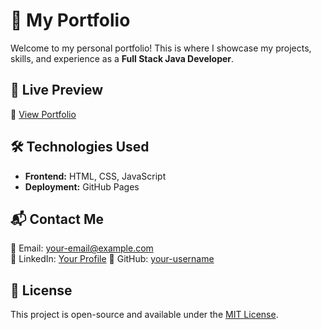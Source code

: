 # 🌟 My Portfolio  

Welcome to my personal portfolio! This is where I showcase my projects, skills, and experience as a **Full Stack Java Developer**.  

## 🚀 Live Preview  
🔗 [View Portfolio](https://aswinigangaraju.github.io/portfolio)   

## 🛠️ Technologies Used  
- **Frontend:** HTML, CSS, JavaScript
- **Deployment:** GitHub Pages 

## 📬 Contact Me  
📧 Email: [your-email@example.com](mailto:your-email@example.com)  
💼 LinkedIn: [Your Profile](https://www.linkedin.com/in/aswini-gangaraju/) 
🐙 GitHub: [your-username](https://github.com/aswinigangaraju)  

## 📝 License  
This project is open-source and available under the [MIT License](LICENSE).  
